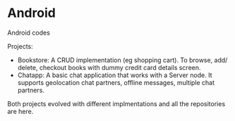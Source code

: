 # Android
Android codes 

Projects:  
- Bookstore: A CRUD implementation (eg shopping cart). To browse, add/ delete, checkout books with dummy credit card details screen.  
- Chatapp: A basic chat application that works with a Server node. It supports geolocation chat partners, offline messages, multiple chat partners.


Both projects evolved with different implmentations and all the repositories are here.
